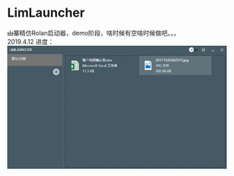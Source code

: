 # LimLauncher
<del>山寨</del>精仿Rolan启动器，demo阶段，啥时候有空啥时候做吧。。。  
2019.4.12 进度：
![](/pics/launcher_20190412.png)
